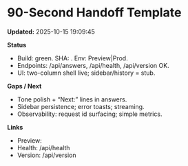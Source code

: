 # 90-Second Handoff Template
**Updated:** 2025-10-15 19:09:45

**Status**
- Build: green. SHA: <short>. Env: Preview|Prod.
- Endpoints: /api/answers, /api/health, /api/version OK.
- UI: two-column shell live; sidebar/history = stub.

**Gaps / Next**
- Tone polish + “Next:” lines in answers.
- Sidebar persistence; error toasts; streaming.
- Observability: request id surfacing; simple metrics.

**Links**
- Preview: <url>
- Health: <url>/api/health
- Version: <url>/api/version
